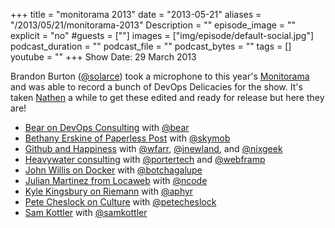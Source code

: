 +++
title = "monitorama 2013"
date = "2013-05-21"
aliases = "/2013/05/21/monitorama-2013"
Description = ""
episode_image = ""
explicit = "no"
#guests = [""]
images = ["img/episode/default-social.jpg"]
podcast_duration = ""
podcast_file = ""
podcast_bytes = ""
tags = []
youtube = ""
+++
Show Date:  29 March 2013

Brandon Burton ([@solarce](https://twitter.com/solarce)) took a microphone to this year's [Monitorama](http://monitorama.com/) and was able to record a bunch of DevOps Delicacies for the show.  It's taken [Nathen](http://twitter.com/nathenharvey) a while to get these edited and ready for release but here they are!

* [Bear on DevOps Consulting](http://traffic.libsyn.com/foodfight/foodfightshow_monitorama_bear_consulting.mp3) with [@bear](http://twitter.com/bear)
* [Bethany Erskine of Paperless Post](http://traffic.libsyn.com/foodfight/foodfightshow_monitorama_bethany_paperless_post.mp3) with [@skymob](http://twitter.com/skymob)
* [Github and Happiness](http://traffic.libsyn.com/foodfight/foodfightshow_monitorama_shorttake_github_happiness.mp3) with [@wfarr](http://twitter.com/wfarr), [@jnewland](http://twitter.com/jnewland), and [@nixgeek](http://twitter.com/nixgeek)
* [Heavywater consulting](http://traffic.libsyn.com/foodfight/foodfightshow_monitorama_heavywater.mp3) with [@portertech](http://twitter.com/portertech) and [@webframp](http://twitter.com/webframp)
* [John Willis on Docker](http://traffic.libsyn.com/foodfight/foodfightshow_monitorama_john_willis_docker.mp3) with [@botchagalupe](http://twitter.com/botchagalupe)
* [Julian Martinez from Locaweb](http://traffic.libsyn.com/foodfight/foodfightshow_monitorama_julian_martinez-locaweb.mp3) with [@ncode](http://twitter.com/ncode)
* [Kyle Kingsbury on Riemann](http://traffic.libsyn.com/foodfight/foodfightshow_monitorama_kyle_reimann.mp3) with [@aphyr](http://twitter.com/aphyr)
* [Pete Cheslock on Culture](http://traffic.libsyn.com/foodfight/foodfightshow_monitorama_pete_cheslock_culture.mp3) with [@petecheslock](http://twitter.com/petecheslock)
* [Sam Kottler](http://traffic.libsyn.com/foodfight/foodfightshow_monitorama_sam-kottler.mp3) with [@samkottler](http://twitter.com/samkottler)
